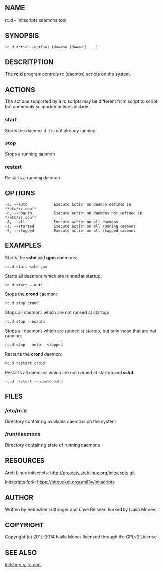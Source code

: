 ## NAME

rc.d - Initscripts daemons tool

## SYNOPSIS

    rc.d action [option] [daemon [daemon] ...]

## DESCRITPTION

The **rc.d** program controls rc (daemon) scripts on the system.

## ACTIONS

The actions supported by a rc scripts may be different from script to
script, but commonly supported actions include:

### start

Starts the daemon if it is not already running

### stop

Stops a running daemon

### restart

Restarts a running daemon

## OPTIONS

    -a, --auto            Execute action on daemon defined in */etc/rc.conf*
    -n, --noauto          Execute action on daemons not defined in */etc/rc.conf*
    -A, --all             Execute action on all daemons
    -s, --started         Execute action on all running daemons
    -S, --stopped         Execute action on all stopped daemons

## EXAMPLES

Starts the **sshd** and **gpm** daemons:

    rc.d start sshd gpm

Starts all daemons which are runned at startup:

    rc.d start --auto

Stops the **crond** daemon:

    rc.d stop crond

Stops all daemons which are not runned at startup:

    rc.d stop --noauto

Stops all daemons which are runned at startup, but only those that are not running:

    rc.d stop --auto --stopped

Restarts the **crond** daemon:

    rc.d restart crond

Restarts all daemons which are not runned at startup and **sshd**:

    rc.d restart --noauto sshd

## FILES

### /etc/rc.d

Directory containing available daemons on the system

### /run/daemons

Directory containing state of running daemons

## RESOURCES

Arch Linux initscripts: <http://projects.archlinux.org/initscripts.git>

Initscripts fork: <https://bitbucket.org/smil3y/initscripts>

## AUTHOR

Written by Sebastien Luttringer and Dave Reisner. Forked by Ivailo Monev.

## COPYRIGHT

Copyright (c) 2012-2014 Ivailo Monev licensed through the GPLv2 License

## SEE ALSO

[initscripts](initscripts.html), [rc.conf](rc.conf.html)
